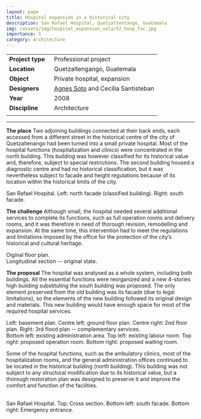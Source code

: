 ```yaml
---
layout: page
title: Hospital expansion in a historical city
description: San Rafael Hospital, Quetzaltentango, Guatemala
img: /assets/img/hospital_expansion_xela/52_hosp_fac.jpg
importance: 1
category: Architecture
---
```


| | |
|-|-|
| **Project**&nbsp;**type**&nbsp;&nbsp; | Professional project |
| **Location** | Quetzaltengango, Guatemala |
| **Object** | Private hospital, expansion |
| **Designers** | <ins>Agnes Soto</ins> and Cecilia Santisteban |
| **Year** | 2008 |
| **Discipline** | Architecture |
| | |

---

**The place** Two adjoining buildings connected at their back ends, each accessed from a different street in the historical centre of the city of Quetzaltenango had been turned into a small private hospital. Most of the hospital functions (hospitalization and clinics) were concentrated in the north building. This building was however classified for its historical value and, therefore, subject to special restrictions. The second building housed a diagnostic centre and had no historical classification, but it was nevertheless subject to facade and height regulations because of its location within the historical limits of the city.

<div class="row">
    <div class="col-sm-4 mt-3 mt-md-0">
        <img class="img-fluid rounded z-depth-1" src="{{ '/assets/img/hospital_expansion_xela/44_hosp_northF.JPG' | relative_url }}" alt="" title="North facade"/>
    </div>
    <div class="col-sm-8 mt-3 mt-md-0">
        <img class="img-fluid rounded z-depth-1" src="{{ '/assets/img/hospital_expansion_xela/45_hosp_southF.JPG' | relative_url }}" alt="" title="South facade"/>
    </div>
</div>
<div class="caption">
    San Rafael Hospital. Left: north facade (classified building). Right: south facade.
</div>

**The challenge** Although small, the hospital needed several additional services to complete its functions, such as full operation rooms and delivery rooms, and it was therefore in need of thorough revision, remodelling and expansion. At the same time, this intervention had to meet the regulations and limitations imposed by the office for the protection of the city’s historical and cultural heritage.

<div class="row">
    <div class="col-sm mt-3 mt-md-0">
        <img class="img-fluid rounded z-depth-1" src="{{ '/assets/img/hospital_expansion_xela/42_Hosp_plan.jpg' | relative_url }}" alt="" title="Original floor plan view"/>
    </div>
</div>
<div class="caption">
    Oiginal floor plan.
</div>

<div class="row">
    <div class="col-sm mt-3 mt-md-0">
        <img class="img-fluid rounded z-depth-1" src="{{ '/assets/img/hospital_expansion_xela/43_hosp_sect.jpg' | relative_url }}" alt="" title="Longitudinal section"/>
    </div>
</div>
<div class="caption">
    Longitudinal section -- original state.
</div>

**The proposal** The hospital was analysed as a whole system, including both buildings. All the essential functions were reorganized and a new 4-stories high building substituting the south building was proposed. The only element preserved from the old building was its facade (due to legal limitations), so the elements of the new building followed its original design and materials. This new building would have enough space for most of the required hospital services.

<div class="row">
    <div class="col-sm mt-3 mt-md-0">
        <img class="img-fluid rounded z-depth-1" src="{{ '/assets/img/hospital_expansion_xela/46_hosp_basem.JPG' | relative_url }}" alt="" title="Basement plan view"/>
    </div>
    <div class="col-sm mt-3 mt-md-0">
        <img class="img-fluid rounded z-depth-1" src="{{ '/assets/img/hospital_expansion_xela/47_hosp_groundF.JPG' | relative_url }}" alt="" title="Ground floor plan view"/>
    </div>
    <div class="col-sm mt-3 mt-md-0">
        <img class="img-fluid rounded z-depth-1" src="{{ '/assets/img/hospital_expansion_xela/48_hosp_secF.JPG' | relative_url }}" alt="" title="2nd floor plan view"/>
    </div>
    <div class="col-sm mt-3 mt-md-0">
        <img class="img-fluid rounded z-depth-1" src="{{ '/assets/img/hospital_expansion_xela/49_hosp_thirdF.JPG' | relative_url }}" alt="" title="3rd floor plan view"/>
    </div>
</div>
<div class="caption">
    Left: basement plan. Centre left: ground floor plan. Centre right: 2nd floor plan. Right: 3rd flood plan -- complementary services.
</div>

<div class="row">
    <div class="col-sm mt-3 mt-md-0">
        <img class="img-fluid rounded z-depth-1" src="{{ '/assets/img/hospital_expansion_xela/50_hosp_pics.jpg' | relative_url }}" alt="" title="Hospital spaces"/>
    </div>
</div>
<div class="caption">
    Bottom left: existing administration area. Top left: existing labour room. Top right: proposed operation room. Bottom right: proposed waiting room.
</div>

Some of the hospital functions, such as the ambulatory clinics, most of the hospitalization rooms, and the general administration offices continued to be located in the historical building (north building). This building was not subject to any structural modification due to its historical value, but a thorough restoration plan was designed to preserve it and improve the comfort and function of the facilities.

<div class="row">
    <div class="col-sm mt-3 mt-md-0">
        <img class="img-fluid rounded z-depth-1" src="{{ '/assets/img/hospital_expansion_xela/51_hosp_sect.jpg' | relative_url }}" alt="" title="Cross section"/>
    </div>
</div>
&nbsp;
<div class="row">
    <div class="col-sm mt-3 mt-md-0">
        <img class="img-fluid rounded z-depth-1" src="{{ '/assets/img/hospital_expansion_xela/52_hosp_fac.jpg' | relative_url }}" alt="" title="South facade"/>
    </div>
    <div class="col-sm mt-3 mt-md-0">
        <img class="img-fluid rounded z-depth-1" src="{{ '/assets/img/hospital_expansion_xela/53_hosp_emergency.jpg' | relative_url }}" alt="" title="Emergency entrance"/>
    </div>
</div>
<div class="caption">
    San Rafael Hospital. Top: Cross section. Bottom left: south facade. Bottom right: Emergency entrance.
</div>